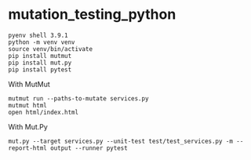# mutation_testing_python

```
pyenv shell 3.9.1
python -m venv venv
source venv/bin/activate
pip install mutmut
pip install mut.py
pip install pytest
```

With MutMut

```
mutmut run --paths-to-mutate services.py
mutmut html
open html/index.html
```

With Mut.Py

```
mut.py --target services.py --unit-test test/test_services.py -m --report-html output --runner pytest
```
